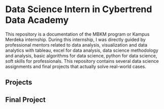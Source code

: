 # Data Science Intern in Cybertrend Data Academy

This repository is a documentation of the MBKM program or Kampus Merdeka internship. During this internship, I was directly guided by professional mentors related to data analysis, visualization and data analytics with tableau, excel for data analysis, data science methodology and analysis, basic algorithms for data science, python for data science, soft skills for professionals. This repository contains several data science assignments and final projects that actually solve real-world cases.

## Projects

## Final Project
